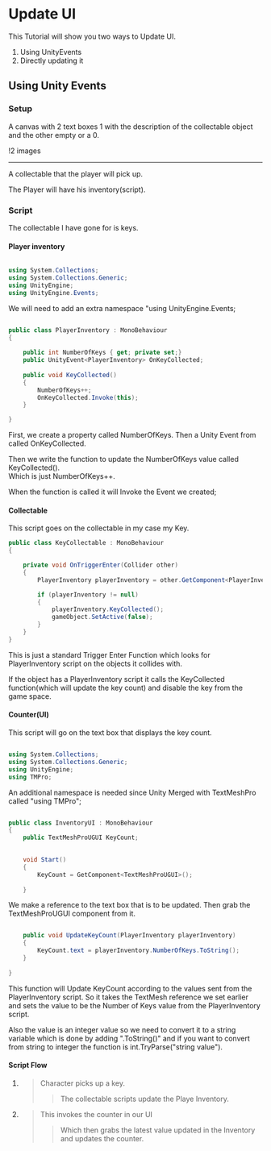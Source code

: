 
# Update UI

This Tutorial will show you two ways to Update UI.

1. Using UnityEvents
2. Directly updating it

## Using Unity Events

### Setup
A canvas with 2 text boxes 1 with the description of the collectable object and the other empty or a 0.

!2 images
___________________
A collectable that the player will pick up.

The Player will have his inventory(script).

### Script

The collectable I have gone for is keys.

#### Player inventory

```.cs

using System.Collections;
using System.Collections.Generic;
using UnityEngine;
using UnityEngine.Events;

```

We will need to add an extra namespace "using UnityEngine.Events;

```.cs

public class PlayerInventory : MonoBehaviour
{
    
    public int NumberOfKeys { get; private set;}
    public UnityEvent<PlayerInventory> OnKeyCollected;
    
    public void KeyCollected()
    {
        NumberOfKeys++;
        OnKeyCollected.Invoke(this);
    }

}

```

First, we create a property called NumberOfKeys.
Then a Unity Event from <this script> called OnKeyCollected.

Then we write the function to update the NumberOfKeys value called KeyCollected().<br>
Which is just NumberOfKeys++.

When the function is called it will Invoke the Event we created;

#### Collectable

This script goes on the collectable in my case my Key.

```.cs
public class KeyCollectable : MonoBehaviour
{

    private void OnTriggerEnter(Collider other)
    {
        PlayerInventory playerInventory = other.GetComponent<PlayerInventory>();

        if (playerInventory != null)
        {
            playerInventory.KeyCollected();
            gameObject.SetActive(false);
        }
    }
}
```

This is just a standard Trigger Enter Function which looks for PlayerInventory script on the objects it collides with.

If the object has a PlayerInventory script it calls the KeyCollected function(which will update the key count) and disable the key from the game space.

#### Counter(UI)

This script will go on the text box that displays the key count.

```.cs

using System.Collections;
using System.Collections.Generic;
using UnityEngine;
using TMPro;

```

An additional namespace is needed since Unity Merged with TextMeshPro called "using TMPro";

```.cs

public class InventoryUI : MonoBehaviour
{
    public TextMeshProUGUI KeyCount;
    

    void Start()
    {
        KeyCount = GetComponent<TextMeshProUGUI>();
        
    }

```

We make a reference to the text box that is to be updated.
Then grab the TextMeshProUGUI component from it.

```.cs

    public void UpdateKeyCount(PlayerInventory playerInventory)
    {
        KeyCount.text = playerInventory.NumberOfKeys.ToString();
    }
    
}

```

This function will Update KeyCount according to the values sent from the PlayerInventory script.
So it takes the TextMesh reference we set earlier and sets the value to be the Number of Keys value from the PlayerInventory script.

Also the value is an integer value so we need to convert it to a string variable which is done by adding ".ToString()" and if you want to convert from string to integer the function is int.TryParse("string value").

#### Script Flow

1. > Character picks up a key.
   >> The collectable scripts update the Playe Inventory.
2. > This invokes the counter in our UI
   >> Which then grabs the latest value updated in the Inventory and updates the counter.
 

